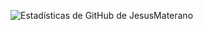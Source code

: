 ![Estadísticas de GitHub de JesusMaterano](https://github-readme-stats-iota-seven-95.vercel.app/api?username=JesusMaterano&count_private=true&show_icons=true&include_all_commits=true)
